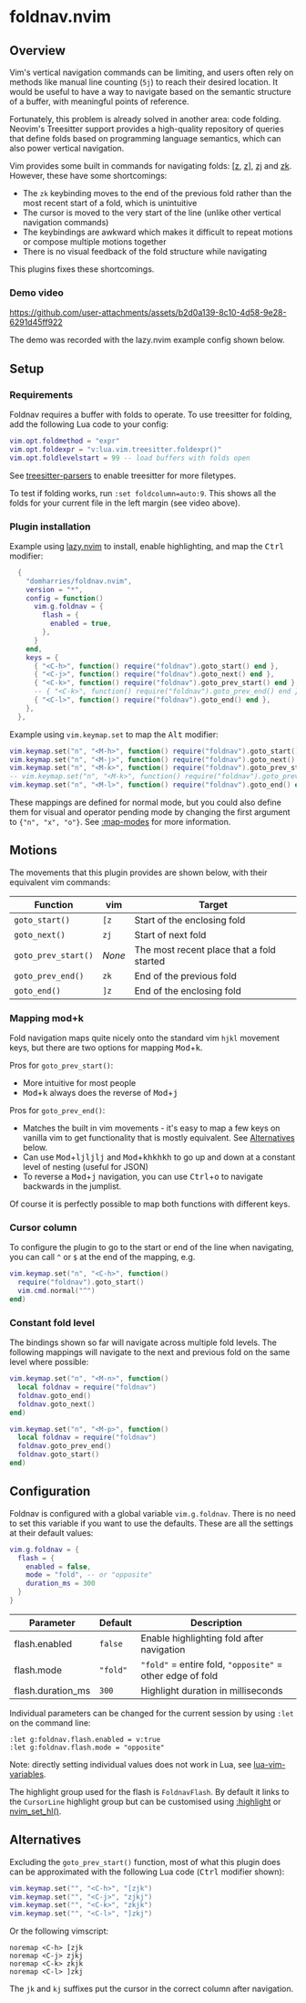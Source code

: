# foldnav.nvim

## Overview

Vim's vertical navigation commands can be limiting, and users often rely
on methods like manual line counting (`5j`) to reach their desired
location. It would be useful to have a way to navigate based on the
semantic structure of a buffer, with meaningful points of reference.

Fortunately, this problem is already solved in another area: code
folding. Neovim's Treesitter support provides a high-quality repository
of queries that define folds based on programming language semantics,
which can also power vertical navigation.

Vim provides some built in commands for navigating folds:
[\[z](https://neovim.io/doc/user/fold.html#%5Bz),
[z\]](https://neovim.io/doc/user/fold.html#%5Dz),
[zj](https://neovim.io/doc/user/fold.html#zj) and
[zk](https://neovim.io/doc/user/fold.html#zk). However, these have some
shortcomings:

  - The `zk` keybinding moves to the end of the previous fold rather
    than the most recent start of a fold, which is unintuitive
  - The cursor is moved to the very start of the line (unlike other
    vertical navigation commands)
  - The keybindings are awkward which makes it difficult to repeat
    motions or compose multiple motions together
  - There is no visual feedback of the fold structure while navigating

This plugins fixes these shortcomings.

### Demo video

https://github.com/user-attachments/assets/b2d0a139-8c10-4d58-9e28-6291d45ff922

The demo was recorded with the lazy.nvim example config shown below.

## Setup

### Requirements

Foldnav requires a buffer with folds to operate. To use treesitter for
folding, add the following Lua code to your config:

```lua
vim.opt.foldmethod = "expr"
vim.opt.foldexpr = "v:lua.vim.treesitter.foldexpr()"
vim.opt.foldlevelstart = 99 -- load buffers with folds open
```

See
[treesitter-parsers](https://neovim.io/doc/user/treesitter.html#_parser-files)
to enable treesitter for more filetypes.

To test if folding works, run `:set foldcolumn=auto:9`. This shows all
the folds for your current file in the left margin (see video above).

### Plugin installation

Example using [lazy.nvim](https://github.com/folke/lazy.nvim) to
install, enable highlighting, and map the <kbd>Ctrl</kbd> modifier:

```lua
  {
    "domharries/foldnav.nvim",
    version = "*",
    config = function()
      vim.g.foldnav = {
        flash = {
          enabled = true,
        },
      }
    end,
    keys = {
      { "<C-h>", function() require("foldnav").goto_start() end },
      { "<C-j>", function() require("foldnav").goto_next() end },
      { "<C-k>", function() require("foldnav").goto_prev_start() end },
      -- { "<C-k>", function() require("foldnav").goto_prev_end() end },
      { "<C-l>", function() require("foldnav").goto_end() end },
    },
  },
```

Example using `vim.keymap.set` to map the <kbd>Alt</kbd> modifier:

```lua
vim.keymap.set("n", "<M-h>", function() require("foldnav").goto_start() end)
vim.keymap.set("n", "<M-j>", function() require("foldnav").goto_next() end)
vim.keymap.set("n", "<M-k>", function() require("foldnav").goto_prev_start() end)
-- vim.keymap.set("n", "<M-k>", function() require("foldnav").goto_prev_end() end)
vim.keymap.set("n", "<M-l>", function() require("foldnav").goto_end() end)
```

These mappings are defined for normal mode, but you could also define
them for visual and operator pending mode by changing the first argument
to `{"n", "x", "o"}`. See
[:map-modes](https://neovim.io/doc/user/map.html#_1.3-mapping-and-modes)
for more information.

## Motions

The movements that this plugin provides are shown below, with their
equivalent vim commands:

| Function            | vim    | Target                                    |
| ------------------- | ------ | ----------------------------------------- |
| `goto_start()`      | `[z`   | Start of the enclosing fold               |
| `goto_next()`       | `zj`   | Start of next fold                        |
| `goto_prev_start()` | _None_ | The most recent place that a fold started |
| `goto_prev_end()`   | `zk`   | End of the previous fold                  |
| `goto_end()`        | `]z`   | End of the enclosing fold                 |

### Mapping mod+k

Fold navigation maps quite nicely onto the standard vim `hjkl` movement
keys, but there are two options for mapping <kbd>Mod</kbd>+<kbd>k</kbd>.

Pros for `goto_prev_start()`:

  - More intuitive for most people
  - <kbd>Mod</kbd>+<kbd>k</kbd> always does the reverse of
    <kbd>Mod</kbd>+<kbd>j</kbd>

Pros for `goto_prev_end()`:

  - Matches the built in vim movements - it's easy to map a few keys on
    vanilla vim to get functionality that is mostly equivalent. See
    [Alternatives](#alternatives) below.
  - Can use <kbd>Mod</kbd>+<kbd>ljljlj</kbd> and
    <kbd>Mod</kbd>+<kbd>khkhkh</kbd> to go up and down at a constant
    level of nesting (useful for JSON)
  - To reverse a <kbd>Mod</kbd>+<kbd>j</kbd> navigation, you can use
    <kbd>Ctrl</kbd>+<kbd>o</kbd> to navigate backwards in the jumplist.

Of course it is perfectly possible to map both functions with different
keys.

### Cursor column

To configure the plugin to go to the start or end of the line when
navigating, you can call `^` or `$` at the end of the mapping, e.g.

```lua
vim.keymap.set("n", "<C-h>", function()
  require("foldnav").goto_start()
  vim.cmd.normal("^")
end)
```

### Constant fold level

The bindings shown so far will navigate across multiple fold levels. The
following mappings will navigate to the next and previous fold on the
same level where possible:

```lua
vim.keymap.set("n", "<M-n>", function()
  local foldnav = require("foldnav")
  foldnav.goto_end()
  foldnav.goto_next()
end)

vim.keymap.set("n", "<M-p>", function()
  local foldnav = require("foldnav")
  foldnav.goto_prev_end()
  foldnav.goto_start()
end)
```

## Configuration

Foldnav is configured with a global variable `vim.g.foldnav`. There is
no need to set this variable if you want to use the defaults. These are
all the settings at their default values:

```lua
vim.g.foldnav = {
  flash = {
    enabled = false,
    mode = "fold", -- or "opposite"
    duration_ms = 300
  }
}
```

| Parameter         | Default  | Description                                               |
| ----------------- | -------- | --------------------------------------------------------- |
| flash.enabled     | `false`  | Enable highlighting fold after navigation                 |
| flash.mode        | `"fold"` | `"fold"` = entire fold, `"opposite"` = other edge of fold |
| flash.duration_ms | `300`    | Highlight duration in milliseconds                        |

Individual parameters can be changed for the current session by using
`:let` on the command line:

```vim
:let g:foldnav.flash.enabled = v:true
:let g:foldnav.flash.mode = "opposite"
```

Note: directly setting individual values does not work in Lua, see
[lua-vim-variables](https://neovim.io/doc/user/lua.html#lua-vim-variables).

The highlight group used for the flash is `FoldnavFlash`. By default it
links to the `CursorLine` highlight group but can be customised using
[:highlight](https://neovim.io/doc/user/syntax.html#_13.-highlight-command)
or [nvim_set_hl()](https://neovim.io/doc/user/api.html#nvim_set_hl()).

## Alternatives

Excluding the `goto_prev_start()` function, most of what this plugin
does can be approximated with the following Lua code (<kbd>Ctrl</kbd>
modifier shown):

```lua
vim.keymap.set("", "<C-h>", "[zjk")
vim.keymap.set("", "<C-j>", "zjkj")
vim.keymap.set("", "<C-k>", "zkjk")
vim.keymap.set("", "<C-l>", "]zkj")
```

Or the following vimscript:

```vim
noremap <C-h> [zjk
noremap <C-j> zjkj
noremap <C-k> zkjk
noremap <C-l> ]zkj
```

The `jk` and `kj` suffixes put the cursor in the correct column after
navigation.
